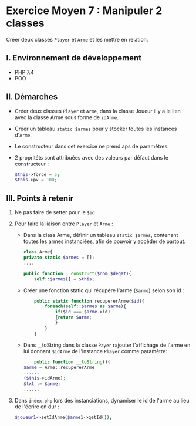 # Exercice Moyen 7 : Manipuler 2 classes

Créer deux classes `Player` et `Arme` et les mettre en relation.

## I. Environnement de développement

* PHP 7.4
* POO

## II. Démarches
- Créer deux classes `Player` et `Arme`, dans la classe Joueur il y a le lien avec la classe Arme sous forme de `idArme`.
- Créer un tableau `static $armes` pour y stocker toutes les instances d'`Arme`.
- Le constructeur dans cet exercice ne prend aps de paramètres.
- 2 propritéts sont attribuées avec des valeurs par défaut dans le constructeur :

  ```php
  $this->force = 5;
  $this->pv = 100;
  ``` 



## III. Points à retenir

1. Ne pas faire de setter pour le `$id`
2. Pour faire la liaison entre `Player` et `Arme` : 
   - Dans la class Arme, définir un tableau `static $armes`, contenant toutes les armes instanciées, afin de pouvoir y accèder de partout.
        ```php
        class Arme{
        private static $armes = [];
        ....

        public function __construct($nom,$degat){
            self::$armes[] = $this;
        ```
    - Créer une fonction static qui récupère l'arme (`$arme`) selon son id :
        ```php
            public static function recupererArme($id){
                foreach(self::$armes as $arme){
                    if($id === $arme->id)
                    {return $arme;
                    }
                }
            } 
        ```

    - Dans __toString dans la classe `Payer` rajouter l'affichage de l'arme en lui donnant `$idArme` de l'instance `Player` comme paramètre:
        ```php
            public function __toString(){
        $arme = Arme::recupererArme
        ......
        ($this->idArme);
        $txt .= $arme;
        ......
        ```

3. Dans `index.php` lors des instanciations, dynamiser le id de l'arme au lieu de l'écrire en dur : 
   ```php
   $joueur1->setIdArme($arme1->getId());
   ```

